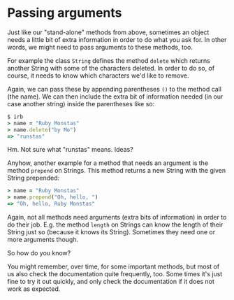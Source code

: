 # Passing arguments

Just like our "stand-alone" methods from above, sometimes an object needs a
little bit of extra information in order to do what you ask for. In other
words, we might need to pass arguments to these methods, too.

For example the class `String` defines the method `delete` which returns
another String with some of the characters deleted. In order to do so, of
course, it needs to know which characters we'd like to remove.

Again, we can pass these by appending parentheses `()` to the method call (the
name). We can then include the extra bit of information needed (in our case
another string) inside the parentheses like so:

```ruby
$ irb
> name = "Ruby Monstas"
> name.delete("by Mo")
=> "runstas"
```

Hm. Not sure what "runstas" means. Ideas?

Anyhow, another example for a method that needs an argument is the method
`prepend` on Strings. This method returns a new String with the given String
prepended:

```ruby
> name = "Ruby Monstas"
> name.prepend("Oh, hello, ")
=> "Oh, hello, Ruby Monstas"
```

Again, not all methods need arguments (extra bits of information) in order to
do their job. E.g. the method `length` on Strings can know the length of their
String just so (because it knows its String). Sometimes they need one or more
arguments though.

So how do you know?

You might remember, over time, for some important methods, but most of us also
check the documentation quite frequently, too. Some times it's just fine to
try it out quickly, and only check the documentation if it does not work as
expected.

